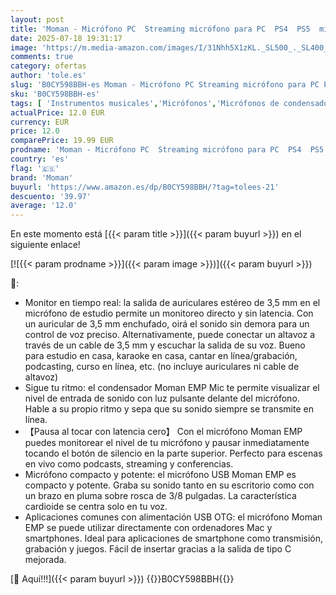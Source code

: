 ```yaml
---
layout: post
title: 'Moman - Micrófono PC  Streaming micrófono para PC  PS4  PS5  micrófonos condensadores USB C para Juegos  Podcast  grabación  Streaming  con Silencio/Ganancia  Adaptador para teléfono  Compatible con Mac '
date: 2025-07-18 19:31:17
image: 'https://m.media-amazon.com/images/I/31Nhh5X1zKL._SL500_._SL400_.jpg'
comments: true
category: ofertas
author: 'tole.es'
slug: 'B0CY598BBH-es Moman - Micrófono PC Streaming micrófono para PC PS4 PS5...'
sku: 'B0CY598BBH-es'
tags: [ 'Instrumentos musicales','Micrófonos','Micrófonos de condensador','moman','ps4','ps5','🇪🇸', ]
actualPrice: 12.0 EUR
currency: EUR
price: 12.0
comparePrice: 19.99 EUR
prodname: 'Moman - Micrófono PC  Streaming micrófono para PC  PS4  PS5  micrófonos condensadores USB C para Juegos  Podcast  grabación  Streaming  con Silencio/Ganancia  Adaptador para teléfono  Compatible con Mac '
country: 'es'
flag: '🇪🇸'
brand: 'Moman'
buyurl: 'https://www.amazon.es/dp/B0CY598BBH/?tag=tolees-21'
descuento: '39.97'
average: '12.0'
---
```


En este momento está [{{< param title >}}]({{< param buyurl >}}) en el siguiente enlace!

[![{{< param prodname >}}]({{< param image >}})]({{< param buyurl >}})

🔎:

- Monitor en tiempo real: la salida de auriculares estéreo de 3,5 mm en el micrófono de estudio permite un monitoreo directo y sin latencia. Con un auricular de 3,5 mm enchufado, oirá el sonido sin demora para un control de voz preciso. Alternativamente, puede conectar un altavoz a través de un cable de 3,5 mm y escuchar la salida de su voz. Bueno para estudio en casa, karaoke en casa, cantar en línea/grabación, podcasting, curso en línea, etc. (no incluye auriculares ni cable de altavoz)
- Sigue tu ritmo: el condensador Moman EMP Mic te permite visualizar el nivel de entrada de sonido con luz pulsante delante del micrófono. Hable a su propio ritmo y sepa que su sonido siempre se transmite en línea.
- 【Pausa al tocar con latencia cero】 Con el micrófono Moman EMP puedes monitorear el nivel de tu micrófono y pausar inmediatamente tocando el botón de silencio en la parte superior. Perfecto para escenas en vivo como podcasts, streaming y conferencias.
- Micrófono compacto y potente: el micrófono USB Moman EMP es compacto y potente. Graba su sonido tanto en su escritorio como con un brazo en pluma sobre rosca de 3/8 pulgadas. La característica cardioide se centra solo en tu voz.
- Aplicaciones comunes con alimentación USB OTG: el micrófono Moman EMP se puede utilizar directamente con ordenadores Mac y smartphones. Ideal para aplicaciones de smartphone como transmisión, grabación y juegos. Fácil de insertar gracias a la salida de tipo C mejorada.

[🛒 Aquí!!!]({{< param buyurl >}})
{{<world>}}B0CY598BBH{{</world>}}
